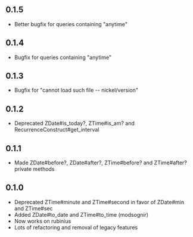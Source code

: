 0.1.5
-----
* Better bugfix for queries containing "anytime"

0.1.4
-----
* Bugfix for queries containing "anytime"

0.1.3
-----
* Bugfix for "cannot load such file -- nickel/version"

0.1.2
-----
* Deprecated ZDate#is_today?, ZTime#is_am? and RecurrenceConstruct#get_interval

0.1.1
-----
* Made ZDate#before?, ZDate#after?, ZTime#before? and ZTime#after? private methods

0.1.0
-----

* Deprecated ZTime#minute and ZTime#second in favor of ZDate#min and ZTime#sec
* Added ZDate#to_date and ZTime#to_time (modsognir)
* Now works on rubinius
* Lots of refactoring and removal of legacy features
